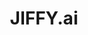 ---
blog: https://jiffy.ai/resources/blog
facebook: https://facebook.com/jiffyai
instagram: https://instagram.com/jiffy.ai
linkedin: https://linkedin.com/company/jiffyai
logohandle: jiffyai
sort: jiffyai
title: JIFFY.ai
twitter: https://x.com/Jiffyai
website: https://jiffy.ai/
---